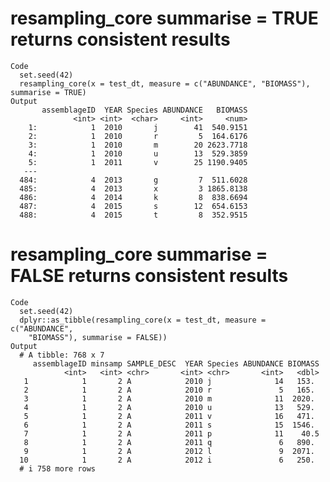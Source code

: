 # resampling_core summarise = TRUE returns consistent results

    Code
      set.seed(42)
      resampling_core(x = test_dt, measure = c("ABUNDANCE", "BIOMASS"), summarise = TRUE)
    Output
           assemblageID  YEAR Species ABUNDANCE   BIOMASS
                  <int> <int>  <char>     <int>     <num>
        1:            1  2010       j        41  540.9151
        2:            1  2010       r         5  164.6176
        3:            1  2010       m        20 2623.7718
        4:            1  2010       u        13  529.3859
        5:            1  2011       v        25 1190.9405
       ---                                               
      484:            4  2013       g         7  511.6028
      485:            4  2013       x         3 1865.8138
      486:            4  2014       k         8  838.6694
      487:            4  2015       s        12  654.6153
      488:            4  2015       t         8  352.9515

# resampling_core summarise = FALSE returns consistent results

    Code
      set.seed(42)
      dplyr::as_tibble(resampling_core(x = test_dt, measure = c("ABUNDANCE",
        "BIOMASS"), summarise = FALSE))
    Output
      # A tibble: 768 x 7
         assemblageID minsamp SAMPLE_DESC  YEAR Species ABUNDANCE BIOMASS
                <int>   <int> <chr>       <int> <chr>       <int>   <dbl>
       1            1       2 A            2010 j              14   153. 
       2            1       2 A            2010 r               5   165. 
       3            1       2 A            2010 m              11  2020. 
       4            1       2 A            2010 u              13   529. 
       5            1       2 A            2011 v              16   471. 
       6            1       2 A            2011 s              15  1546. 
       7            1       2 A            2011 p              11    40.5
       8            1       2 A            2011 q               6   890. 
       9            1       2 A            2012 l               9  2071. 
      10            1       2 A            2012 i               6   250. 
      # i 758 more rows

